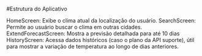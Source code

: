 #Estrutura do Aplicativo

HomeScreen: Exibe o clima atual da localização do usuário.
SearchScreen: Permite ao usuário buscar o clima em outras cidades.
ExtendForecastScreen: Mostra a previsão detalhada para até 10 dias
HistoryScreen: Acessa dados históricos (caso o plano da API suporte), útil para mostrar a variação de temperatura ao longo de dias anteriores.